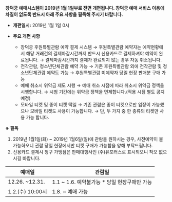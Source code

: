 **창덕궁 예매시스템이 2019년 1월 1일부로 전면 개편됩니다. 창덕궁 예매 서비스 이용에 차질이 없도록 반드시 아래 주요 사항을 필독해 주시기 바랍니다.**

- **개편일시:** 2019년 1월 1일 0시

- **주요 개편 사항**
  - 창덕궁 후원특별관람 예약 결제 시스템
    → 후원특별관람 예약자는 예약현황에서 해당 거래건의 결제마감시간까지 반드시 신용카드로 결제하셔야 예약이 완료됩니다.
    → 결제마감시간까지 결제가 완료되지 않는 경우 자동 취소됩니다.
  - 전각관람, 청소년단체관람 예약 가능
    → 기존 후원특별관람 외에 전각관람 및 청소년단체관람 예약도 가능
    → 후원특별관람 미예약자 당일 현장 판매분 구매 가능
  - 예매 취소시 위약금 제도 시행
    → 예매 취소 시점에 따라 취소시 위약금 정책을 시행합니다.
    → 시범 기간에는 위약금 정책을 면제합니다.(적용 시점 별도 공지 예정)
  - 모바일 티켓 및 종이 티켓 택일
    → 기존 관람은 종이 티켓으로만 입장이 가능했으나 모바일 티켓도 사용이 가능합니다.
    → 단, 두 가지 중 한 종류의 티켓만 사용 가능 합니다.

**※ 필독**
1) 2019년 1월1일(화) ~ 2019년 1월6일(일)에 관람을 원하시는 경우, 사전예약이 불가능하오니 관람 당일 현장에서만 티켓 구매가 가능함을 양해 부탁드립니다.
2) 신용카드 결제시 청구 가맹점은 판매대행사인 (주)유포러스로 표시되오니 착오 없으시길 바랍니다.

| **예매일** | **관람일** |
| - | - |
| 12.26. ~12.31. | 1.1 ~ 1.6. 예약불가능 \* 당일 현장구매만 가능 |
| 1.2.(수) 10:00시 | 1.8. ~ 예매 가능 |